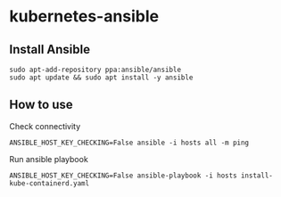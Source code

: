# kubernetes-ansible

## Install Ansible
```
sudo apt-add-repository ppa:ansible/ansible
sudo apt update && sudo apt install -y ansible
```
## How to use
Check connectivity
```
ANSIBLE_HOST_KEY_CHECKING=False ansible -i hosts all -m ping
```
Run ansible playbook
```
ANSIBLE_HOST_KEY_CHECKING=False ansible-playbook -i hosts install-kube-containerd.yaml 
```
